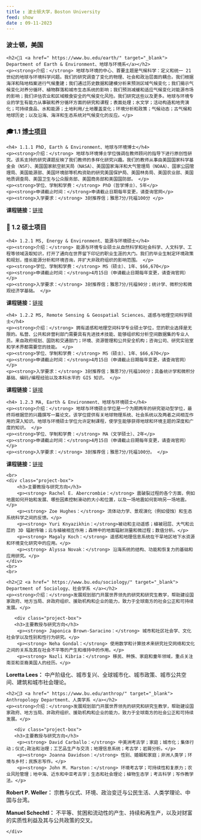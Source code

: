 ```yaml
---
title : 波士顿大学，Boston University
feed: show
date : 09-11-2023
---
```


<html lang="zh">
<head>
    <meta charset="UTF-8">
    <title> 波士顿大学，Boston University </title>
    <link rel="stylesheet" href="/assets/css/CSS.css">
</head>
<body>
    <h3>波士顿，美国</h3>

    <h2>🏫1 <a href=" https://www.bu.edu/earth/" target="_blank"> Department of Earth & Environment、地球与环境系</a></h2>
    <p><strong>介绍：</strong> 地球与环境的中心、首要主题是气候科学：定义和统一 21 世纪的地球与环境科学问题。我们的研究调查了变化的物理、社会和政治层面的耦合。我们根据海洋和陆地档案进行气候重建；我们通过历史数据和建模分析来预测区域气候变化；我们揭示气候变化对养分循环、植物群落和城市生态系统的影响；我们预测减缓和适应气候变化对能源市场的影响；我们评估农业和区域粮食安全的气候变化风险。我们研究这些以及更多。地球与环境专业的学生有能力从事碳和养分循环方面的研究和课程；表面处理；水文学；活动构造和地壳演化；可持续食品、水和能源；土地利用/土地覆盖变化；环境分析和政策；气候动态；古气候和地球历史；以及沿海、海洋和生态系统对气候变化的反应。</p>

<h3>🎓1.1 <a href=" https://www.bu.edu/earth/graduate/phd-earth-environment/" target="_blank">博士项目</a></h3>

    <h4> 1.1.1 PhD, Earth & Environment、地球与环境博士</h4>
    <p><strong>介绍：</strong> 地球与环境博士学位强调在教师顾问的指导下进行原创性研究。该系支持的研究课题反映了我们教师的多样化研究兴趣。我们的教师从事由美国国家科学基金会（NSF）、美国国家航空航天局（NASA）、美国国家海洋和大气管理局（NOAA）、国家公园管理局、美国能源部、美国环境部等机构资助的研究美国保护局、美国林务局、美国农业部、美国地质调查局、美国卫生与公众服务部、美国商务部和美国国防部。 </p>
    <p><strong>学位、学制和学费：</strong> PhD（哲学博士）、5年</p>
    <p><strong>申请截止时间：</strong>申请截止日期每年变更，请查询官网</p>
    <p><strong>入学要求：</strong> 3封推荐信；雅思7分/托福100分 </p>
<p><strong>课程链接：</strong><a href=" https://www.bu.edu/earth/graduate/phd-earth-environment/ " target="_blank">链接</a></p>

<h3> 📖 1.2 硕士项目</h3>

    <h4> 1.2.1 MS, Energy & Environment、能源与环境硕士</h4>
    <p><strong>介绍：</strong> 能源与环境专业硕士从自然科学和社会科学、人文科学、工程等领域汲取知识，打开了通向在世界留下印记的职业生涯的大门。我们的毕业生制定环境政策和规划，擅长能源分析和环境咨询，并扩大非政府组织的影响范围。 </p>
    <p><strong>学位、学制和学费：</strong> MS（硕士）、1年、$66,670</p>
    <p><strong>申请截止时间：</strong>4月15日（申请截止日期每年变更，请查询官网）</p>
    <p><strong>入学要求：</strong> 3封推荐信；雅思7分/托福90分；统计学、微积分和微观经济学基础。 </p>
<p><strong>课程链接：</strong><a href=" https://www.bu.edu/earth/graduate/ms-energy-environment/ " target="_blank">链接</a></p>

    <h4> 1.2.2 MS, Remote Sensing & Geospatial Sciences、遥感与地理空间科学硕士</h4>
    <p><strong>介绍：</strong> 拥有遥感和地理空间科学专业硕士学位，您的职业选择是无限的。私营、公共和非营利部门需要具有先进技术技能、能够组织和分析空间数据集的专业人员。来自政府规划、国防和交通部门；环境、资源管理和公共安全机构；咨询公司、研究实验室和学术界都需要您的技能。 </p>
    <p><strong>学位、学制和学费：</strong> MS（硕士）、1年、$66,670</p>
    <p><strong>申请截止时间：</strong>4月15日（申请截止日期每年变更，请查询官网）</p>
    <p><strong>入学要求：</strong> 3封推荐信；雅思7分/托福100分；具备统计学和微积分基础、编码/编程经验以及本科水平的 GIS 知识。 </p>
<p><strong>课程链接：</strong><a href=" https://www.bu.edu/earth/graduate/ms-remote-sensing-geospatial-sciences/ " target="_blank">链接</a></p>

    <h4> 1.2.3 MA, Earth & Environment、地球与环境硕士</h4>
    <p><strong>介绍：</strong> 地球与环境硕士学位是一个为期两年的研究驱动型学位，最终将根据您的兴趣撰写一篇论文。该学位提供有关地球物理系统、社会系统以及两者之间相互作用的深入知识。地球与环境硕士学位允许定制课程，使学生能够获得地球和环境主题的深度和广度的知识。 </p>
    <p><strong>学位、学制和学费：</strong> MA（文学硕士）、2年</p>
    <p><strong>申请截止时间：</strong>4月15日（申请截止日期每年变更，请查询官网）</p>
    <p><strong>入学要求：</strong> 3封推荐信；雅思7分/托福100分。 </p>
<p><strong>课程链接：</strong><a href=" https://www.bu.edu/earth/graduate/ma-earth-environment/ " target="_blank">链接</a></p>


    <br>
    <div class="project-box">
        <h3>主要教授与研究方向</h3>
        <p><strong> Rachel E. Abercrombie：</strong> 震破裂过程的各个方面，例如地震如何开始和发展、哪些因素控制滑动的大小和位置，以及一场地震如何影响另一场地震。</p>
        <p><strong> Zoe Hughes：</strong> 流体动力学、景观演化（例如侵蚀）和生态系统科学之间的反馈。</p>
        <p><strong> Yuri Knyazikhin：</strong>被动和主动遥感；植被冠层、大气和云层的 3D 辐射传输；云与植被相互作用；森林中的地面辐射测量和微过程；数值分析。</p>
        <p><strong> Magaly Koch：</strong> 遥感和地理信息系统在干旱地区地下水资源和环境变化研究中的应用。</p>
        <p><strong> Alyssa Novak：</strong> 沿海系统的结构、功能和恢复力的基础和应用研究。</p>
    </div>
    <br>
    <br>

    <h2>🏫2 <a href=" https://www.bu.edu/sociology/" target="_blank"> Department of Sociology、社会学系 </a></h2>
    <p><strong>介绍：</strong>发展规划部门开展世界领先的研究和研究生教学，帮助建设国家政府、地方当局、非政府组织、援助机构和企业的能力，致力于全球南方的社会公正和可持续发展。</p>

       <div class="project-box">
       <h3>主要教授与研究方向</h3>
        <p><strong> Japonica Brown-Saracino：</strong> 城市和社区社会学、文化社会学以及性别和性行为研究。</p>
        <p><strong> Neha Gondal：</strong> 使用数学和计算技术来研究社交网络和文化之间的关系及其在社会不平等的产生和维持中的作用。</p>
        <p><strong> Nazli Kibria：</strong> 移民、种族、家庭和童年领域，重点关注南亚和亚裔美国人的经历。</p>
<p><strong> Loretta Lees：</strong> 中产阶级化、城市复兴、全球城市化、城市政策、城市公共空间、建筑和城市社会理论。</p>
    </div>

    <h2>🏫3 <a href=" https://www.bu.edu/anthrop/" target="_blank"> Anthropology Department、人类学系 </a></h2>
    <p><strong>介绍：</strong>发展规划部门开展世界领先的研究和研究生教学，帮助建设国家政府、地方当局、非政府组织、援助机构和企业的能力，致力于全球南方的社会公正和可持续发展。</p>

       <div class="project-box">
       <h3>主要教授与研究方向</h3>
        <p><strong> David Carballo：</strong> 中美洲考古学；家庭；城市化；集体行动；仪式;政治和治理；工艺品生产与交流；地理信息系统；考古学；岩屑分析。</p>
        <p><strong> Joanna Davidson：</strong> 性别、婚姻和家庭；非洲人类学；环境与乡村；民族志写作。</p>
        <p><strong> John M. Marston：</strong> 环境考古学；可持续性和复原力；农业风险管理；地中海、近东和中亚考古学；生态和社会理论；植物生态学；考古科学；写作教学法。</p>
<p><strong> Robert P. Weller：</strong> 宗教与仪式、环境、政治变迁与公民生活、人类学理论、中国与台湾。</p>
<p><strong> Manuel Schechtl：</strong> 不平等、贫困和流动性的产生、持续和再生产，以及对财富的实质性利益及其与公共政策的交叉。</p>

    </div>

